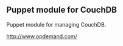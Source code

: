 Puppet module for CouchDB
-------------------------
Puppet module for managing CouchDB.

http://www.opdemand.com/
